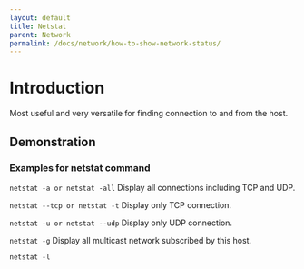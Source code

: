 ```yaml
---
layout: default
title: Netstat
parent: Network
permalink: /docs/network/how-to-show-network-status/
---
```


# Introduction

Most useful and very versatile for finding connection to and from the host.

## Demonstration

### Examples for netstat command

```netstat -a or netstat -all```
Display all connections including TCP and UDP.

```netstat --tcp or netstat -t```
Display only TCP connection.

```netstat -u or netstat --udp```
Display only UDP connection.

```netstat -g```
Display all multicast network subscribed by this host.

```netstat -l```
